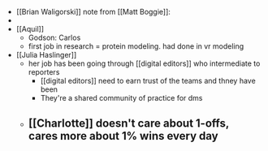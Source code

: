 - [[Brian Waligorski]] note from [[Matt Boggie]]:
-
- [[Aquil]]
	- Godson: Carlos
	- first job in research = protein modeling. had done in vr modeling
- [[Julia Haslinger]]
	- her job has been going through [[digital editors]] who intermediate to reporters
		- [[digital editors]] need to earn trust of the teams and thney have been
		- They're a shared community of practice for dms
	- [[Charlotte]] doesn't care about 1-offs, cares more about 1% wins every day
		-